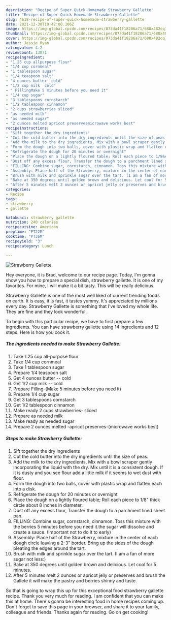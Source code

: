 ```yaml
---
description: "Recipe of Super Quick Homemade Strawberry Gallette"
title: "Recipe of Super Quick Homemade Strawberry Gallette"
slug: 4618-recipe-of-super-quick-homemade-strawberry-gallette
date: 2021-12-30T19:42:00.106Z
image: https://img-global.cpcdn.com/recipes/073da41f18206a71/680x482cq70/strawberry-gallette-recipe-main-photo.jpg
thumbnail: https://img-global.cpcdn.com/recipes/073da41f18206a71/680x482cq70/strawberry-gallette-recipe-main-photo.jpg
cover: https://img-global.cpcdn.com/recipes/073da41f18206a71/680x482cq70/strawberry-gallette-recipe-main-photo.jpg
author: Jessie Ryan
ratingvalue: 4.2
reviewcount: 13071
recipeingredient:
- "1.25 cup allpurpose flour"
- "1/4 cup cornmeal"
- "1 tablespoon sugar"
- "1/4 teaspoon salt"
- "4 ounces butter  cold"
- "1/2 cup milk  cold"
- " FillingMake 5 minutes before you need it"
- "1/4 cup sugar"
- "3 tablespoons cornstarch"
- "1/2 tablespoon cinnamon"
- "2 cups strawberries sliced"
- "as needed milk"
- "as needed sugar"
- "2 ounces melted apricot preservesmicrowave works best"
recipeinstructions:
- "Sift together the dry ingredients"
- "Cut the cold butter into the dry ingredients until the size of peas."
- "Add the milk to the dry ingredients, Mix with a bowl scraper gently incorporating the liquid with the dry. Mix until it is a consistent dough. If it is dusty and you see flour add a little milk if it seems to wet dust with flour."
- "Form the dough into two balls, cover with plastic wrap and flatten each into a disk."
- "Refrigerate the dough for 20 minutes or overnight"
- "Place the dough on a lightly floured table; Roll each piece to 1/8&#34; thick circle about 8 inches in diameter."
- "Dust off any excess flour, Transfer the dough to a parchment lined sheet pan."
- "FILLING: Combine sugar, cornstarch, cinnamon. Toss this mixture with the berries 5 minutes before you need it.the sugar will dissolve and create a sauce. (Important not to do it to early)"
- "Assembly: Place half of the Strawberry, mixture in the center of each dough circle leaving a 2-3&#34; border. Bring up the sides of the dough pleating the edges around the tart."
- "Brush with milk and sprinkle sugar over the tart. (I am a fan of more sugar not less:)"
- "Bake at 350 degrees until golden brown and delicious. Let cool for 5 minutes."
- "After 5 minutes melt 2 ounces or apricot jelly or preserves and brush the Gallete it will make the pastry and berries shinny and taste."
categories:
- Recipe
tags:
- strawberry
- gallette

katakunci: strawberry gallette 
nutrition: 240 calories
recipecuisine: American
preptime: "PT22M"
cooktime: "PT36M"
recipeyield: "3"
recipecategory: Lunch

---
```



![Strawberry Gallette](https://img-global.cpcdn.com/recipes/073da41f18206a71/680x482cq70/strawberry-gallette-recipe-main-photo.jpg)

Hey everyone, it is Brad, welcome to our recipe page. Today, I'm gonna show you how to prepare a special dish, strawberry gallette. It is one of my favorites. For mine, I will make it a bit tasty. This will be really delicious.



Strawberry Gallette is one of the most well liked of current trending foods on earth. It is easy, it is fast, it tastes yummy. It's appreciated by millions every day. Strawberry Gallette is something that I've loved my whole life. They are fine and they look wonderful.


To begin with this particular recipe, we have to first prepare a few ingredients. You can have strawberry gallette using 14 ingredients and 12 steps. Here is how you cook it.

<!--inarticleads1-->

##### The ingredients needed to make Strawberry Gallette:

1. Take 1.25 cup all-purpose flour
1. Take 1/4 cup cornmeal
1. Take 1 tablespoon sugar
1. Prepare 1/4 teaspoon salt
1. Get 4 ounces butter -- cold
1. Get 1/2 cup milk -- cold
1. Prepare  Filling-(Make 5 minutes before you need it)
1. Prepare 1/4 cup sugar
1. Get 3 tablespoons cornstarch
1. Get 1/2 tablespoon cinnamon
1. Make ready 2 cups strawberries- sliced
1. Prepare as needed milk
1. Make ready as needed sugar
1. Prepare 2 ounces melted -apricot preserves-(microwave works best)




<!--inarticleads2-->

##### Steps to make Strawberry Gallette:

1. Sift together the dry ingredients
1. Cut the cold butter into the dry ingredients until the size of peas.
1. Add the milk to the dry ingredients, Mix with a bowl scraper gently incorporating the liquid with the dry. Mix until it is a consistent dough. If it is dusty and you see flour add a little milk if it seems to wet dust with flour.
1. Form the dough into two balls, cover with plastic wrap and flatten each into a disk.
1. Refrigerate the dough for 20 minutes or overnight
1. Place the dough on a lightly floured table; Roll each piece to 1/8&#34; thick circle about 8 inches in diameter.
1. Dust off any excess flour, Transfer the dough to a parchment lined sheet pan.
1. FILLING: Combine sugar, cornstarch, cinnamon. Toss this mixture with the berries 5 minutes before you need it.the sugar will dissolve and create a sauce. (Important not to do it to early)
1. Assembly: Place half of the Strawberry, mixture in the center of each dough circle leaving a 2-3&#34; border. Bring up the sides of the dough pleating the edges around the tart.
1. Brush with milk and sprinkle sugar over the tart. (I am a fan of more sugar not less:)
1. Bake at 350 degrees until golden brown and delicious. Let cool for 5 minutes.
1. After 5 minutes melt 2 ounces or apricot jelly or preserves and brush the Gallete it will make the pastry and berries shinny and taste.




So that is going to wrap this up for this exceptional food strawberry gallette recipe. Thank you very much for reading. I am confident that you can make this at home. There's gonna be interesting food in home recipes coming up. Don't forget to save this page in your browser, and share it to your family, colleague and friends. Thanks again for reading. Go on get cooking!
